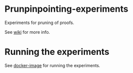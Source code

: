 # Prunpinpointing-experiments

Experiments for pruning of proofs.

See [wiki](https://github.com/liveontologies/prunpinpointing-experiments/wiki) for more info.

# Running the experiments

See [docker-image](https://github.com/marnadir/docker-prunpinpointing-experiments) for running the experiments.


